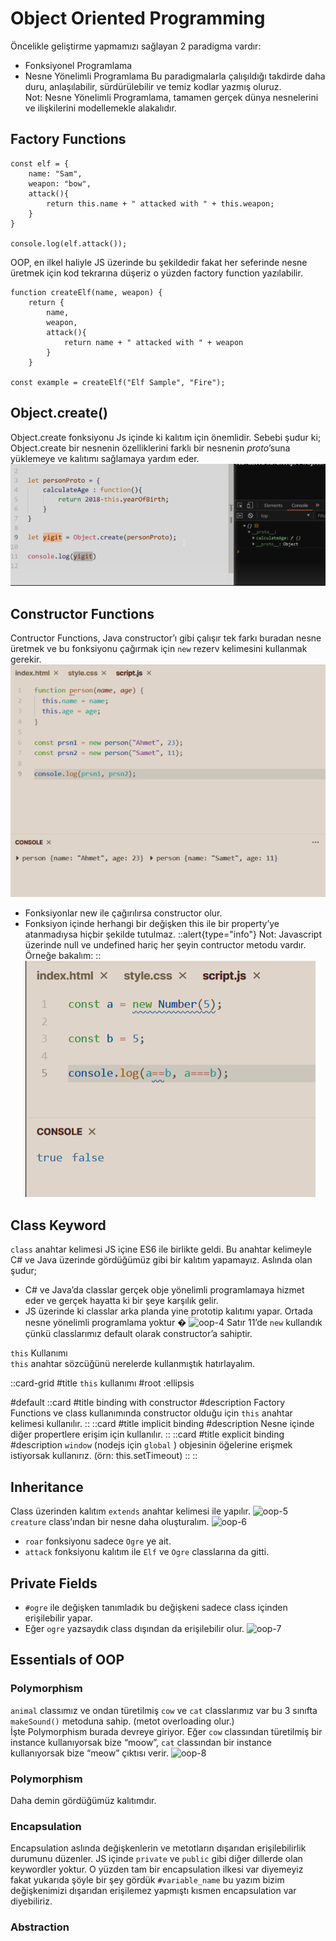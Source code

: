 # Object Oriented Programming

Öncelikle geliştirme yapmamızı sağlayan 2 paradigma vardır:

- Fonksiyonel Programlama
- Nesne Yönelimli Programlama
  Bu paradigmalarla çalışıldığı takdirde daha duru, anlaşılabilir, sürdürülebilir ve temiz
  kodlar yazmış oluruz.
  <br />
  Not: Nesne Yönelimli Programlama, tamamen gerçek dünya nesnelerini ve ilişkilerini
  modellemekle alakalıdır.

## Factory Functions

```
const elf = {
    name: "Sam",
    weapon: "bow",
    attack(){
        return this.name + " attacked with " + this.weapon;
    }
}

console.log(elf.attack());
```

OOP, en ilkel haliyle JS üzerinde bu şekildedir fakat her seferinde nesne üretmek için
kod tekrarına düşeriz o yüzden factory function yazılabilir.

```
function createElf(name, weapon) {
    return {
        name,
        weapon,
        attack(){
            return name + " attacked with " + weapon
        }
    }

const example = createElf("Elf Sample", "Fire");
```

## Object.create()

Object.create fonksiyonu Js içinde ki kalıtım için önemlidir. Sebebi şudur ki;
<br />
Object.create bir nesnenin özelliklerini farklı bir nesnenin _proto_’suna
yüklemeye ve kalıtımı sağlamaya yardım eder.
![oop-1](../../public/OOP-1.png)

## Constructor Functions

Contructor Functions, Java constructor’ı gibi çalışır tek farkı buradan nesne üretmek ve
bu fonksiyonu çağırmak için ```new``` rezerv kelimesini kullanmak gerekir.
![oop-2](../../public/OOP-2.png)

- Fonksiyonlar new ile çağırılırsa constructor olur.
- Fonksiyon içinde herhangi bir değişken this ile bir property’ye atanmadıysa hiçbir
  şekilde tutulmaz.
  ::alert{type="info"}
  Not: Javascript üzerinde null ve undefined hariç her şeyin contructor metodu vardır. Örneğe bakalım:
  ::
  ![oop-3](../../public/OOP-3.png)

## Class Keyword

```class``` anahtar kelimesi JS içine ES6 ile birlikte geldi. Bu anahtar kelimeyle C# ve Java
üzerinde gördüğümüz gibi bir kalıtım yapamayız. Aslında olan şudur;

- C# ve Java’da classlar gerçek obje yönelimli programlamaya hizmet eder ve gerçek
  hayatta ki bir şeye karşılık gelir.
- JS üzerinde ki classlar arka planda yine prototip kalıtımı yapar. Ortada nesne
  yönelimli programlama yoktur �
  ![oop-4](../../public/OOP-4.png)
  Satır 11’de ```new``` kullandık çünkü classlarımız default olarak constructor’a sahiptir.

```this``` Kullanımı
<br />
```this``` anahtar sözcüğünü nerelerde kullanmıştık hatırlayalım.

::card-grid
#title
<code>this</code> kullanımı
#root
:ellipsis

#default
::card
#title
binding with constructor
#description
Factory Functions ve class kullanımında constructor olduğu için ```this``` anahtar
kelimesi kullanılır.
::
::card
#title
implicit binding
#description
Nesne içinde diğer propertlere erişim için kullanılır.
::
::card
#title
explicit binding
#description
<code>window</code> (nodejs için <code>global</code> ) objesinin öğelerine erişmek istiyorsak kullanırız. (örn:
this.setTimeout)
::
::

## Inheritance
Class üzerinden kalıtım ```extends``` anahtar kelimesi ile yapılır.
![oop-5](../../public/OOP-5.png)
```creature``` class’ından bir nesne daha oluşturalım.
![oop-6](../../public/OOP-6.png)
- ```roar``` fonksiyonu sadece ```Ogre``` ye ait.
- ```attack``` fonksiyonu kalıtım ile ```Elf``` ve ```Ogre``` classlarına da gitti.

## Private Fields
- ```#ogre``` ile değişken tanımladık bu değişkeni sadece class içinden erişilebilir yapar.
- Eğer ```ogre``` yazsaydık class dışından da erişilebilir olur.
  ![oop-7](../../public/OOP-7.png)

## Essentials of OOP
### Polymorphism
```animal``` classımız ve ondan türetilmiş ```cow``` ve ```cat``` classlarımız var bu 3 sınıfta
```makeSound()``` metoduna sahip. (metot overloading olur.)
<br />
İşte Polymorphism burada devreye giriyor. Eğer ```cow``` classından türetilmiş bir
instance kullanıyorsak bize “moow”, ```cat``` classından bir instance kullanıyorsak bize
“meow” çıktısı verir.
![oop-8](../../public/OOP-8.png)

### Polymorphism
Daha demin gördüğümüz kalıtımdır.

### Encapsulation
Encapsulation aslında değişkenlerin ve metotların dışarıdan erişilebilirlik durumunu
düzenler. JS içinde ```private``` ve ```public``` gibi diğer dillerde olan keywordler yoktur. O
yüzden tam bir encapsulation ilkesi var diyemeyiz fakat yukarıda şöyle bir şey
gördük ```#variable_name``` bu yazım bizim değişkenimizi dışarıdan erişilemez yapmıştı
kısmen encapsulation var diyebiliriz.

### Abstraction
